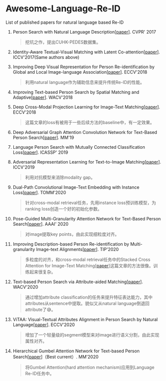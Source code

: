 # Awesome-Language-Re-ID
List of published papers for natural language based Re-ID

1. Person Search with Natural Language Description[[paper](https://arxiv.org/abs/1702.05729)]. CVPR' 2017

   > 挖坑之作，提出CUHK-PEDES数据集。

2. Identity-Aware Textual-Visual Matching with Latent Co-attention[[paper](https://arxiv.org/abs/1708.01988)]. ICCV'2017(Same authors above)

3. Improving Deep Visual Representation for Person Re-identification by Global and Local Image-language Association[[paper](https://arxiv.org/abs/1808.01571)]. ECCV'2018

   > 利用natural language作为辅助信息来提升传统Re-ID的性能。

4. Improving Text-based Person Search by Spatial Matching and Adaptive[[paper](https://www.computer.org/csdl/proceedings-article/wacv/2018/488601b879/12OmNwAbquV)]. WACV'2018

5. Deep Cross-Modal Projection Learning for Image-Text Matching[[paper](https://openaccess.thecvf.com/content_ECCV_2018/papers/Ying_Zhang_Deep_Cross-Modal_Projection_ECCV_2018_paper.pdf)]. ECCV'2018

   > 这篇文章的loss有被用于一些后续方法的baseline中，有一定效果。

6. Deep Adversarial Graph Attention Convolution Network for Text-Based Person Search[[paper](https://dl.acm.org/citation.cfm?id=3350991)]. MM'19

7. Language Person Search with Mutually Connected Classification Loss[[paper](https://ieeexplore.ieee.org/document/8682456)]. ICASSP' 2019

8. Adversarial Representation Learning for Text-to-Image Matching[[paper](https://arxiv.org/abs/1908.10534)]. ICCV'2019

   > 利用对抗模型来消除modality gap。

9. Dual-Path Convolutional Image-Text Embedding with Instance Loss[[paper](https://arxiv.org/abs/1711.05535)]. TOMM'2020

   > 针对cross-modal retrieval任务，先用instance loss预训练模型，为ranking loss创造一个好的初始化参数。

10. Pose-Guided Multi-Granularity Attention Network for Text-Based Person Search[[paper](https://arxiv.org/abs/1809.08440)]. AAAI' 2020

    > 对image提取key points，由此实现细粒度对齐。

11. Improving Description-based Person Re-identification by Multi-granularity Image-text Alignments[[paper](https://arxiv.org/abs/1906.09610)].  TIP'2020

    > 多粒度的对齐，和cross-modal retrieval任务中的Stacked Cross Attention for Image-Text Matching[[paper]()]这篇文章的方法很像。训练起来很复杂。

12. Text-based Person Search via Attribute-aided Matching[[paper](https://ieeexplore.ieee.org/document/9093640)]. WACV'2020

    > 通过增加attribute classification的任务来提升特征表达能力，其中attributes从sentence中提取。貌似又从natural language倒退回attribute了:sweat_smile:。

13. ViTAA: Visual-Textual Attributes Alignment in Person Search by Natural Language[[paper](https://arxiv.org/abs/2005.07327)]. ECCV'2020

    > 增加了一个轻量级的segment模型来对image进行语义分割，由此实现属性对齐。

14. Hierarchical Gumbel Attention Network for Text-based Person Search[[paper](https://dl.acm.org/doi/10.1145/3394171.3413864)]（Best current）. MM'2020

    > 将Gumbel Attention(hard attention mechanism)应用到Language Re-ID任务中。

